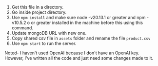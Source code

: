 1. Get this file in a directory.
2. Go inside project directory.
3. Use `npm install` and make sure node -v20.13.1 or greater and npm -v10.5.2 o or greater installed in the machine before this using this command.
4. Update mongoDB URL with new one.
5. Copy shared csv file in `assets` folder and rename the file `product.csv`
6. Use `npm start` to run the server.
 
 Noted- I haven't used OpenAI because I don't have an OpenAI key. However, I've written all the code and just need some changes made to it.